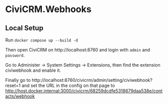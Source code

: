 # CiviCRM.Webhooks

## Local Setup

Run `docker compose up --build -d`

Then open CiviCRM on http://localhost:8760 and login with `admin` and `password`.

Go to Administer -> System Settings -> Extensions, then find the extension civiwebhook and enable it.

Finally go to http://localhost:8760/civicrm/admin/setting/civiwebhook?reset=1 and set the URL in the config on that page to http://host.docker.internal:3000/civicrm/68259dcdfe5318679daa538e/contacts/webhook
